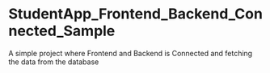 # StudentApp_Frontend_Backend_Connected_Sample
A simple project where Frontend and Backend is Connected and fetching the data from the database 
